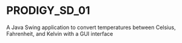 # PRODIGY_SD_01
A Java Swing application to convert temperatures between Celsius, Fahrenheit, and Kelvin with a GUI interface
